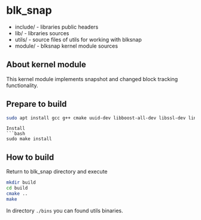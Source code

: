 # blk_snap

* include/ - libraries public headers
* lib/ - libraries sources
* utils/ - source files of utils for working with blksnap
* module/ - blksnap kernel module sources

## About kernel module
This kernel module implements snapshot and changed block tracking functionality.

## Prepare to build
``` bash
sudo apt install gcc g++ cmake uuid-dev libboost-all-dev libssl-dev linux-headers-generic
```

```
Install
```bash
sudo make install
```

## How to build
Return to blk_snap directory and execute
``` bash
mkdir build
cd build
cmake ..
make
```
In directory `./bins` you can found utils binaries.




